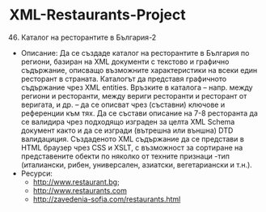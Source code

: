 # XML-Restaurants-Project

46. Каталог на ресторантите в България-2
- Описание: Да се създаде каталог на ресторантите в България по региони, базиран на XML документи с текстово и графично съдържание, описващо възможните характеристики на всеки един ресторант в страната. Каталогът да представя графичното съдържание чрез XML entities. Връзките в каталога – напр. между региони и ресторанти, между вериги ресторанти и ресторант от веригата, и др. – да се описват чрез (съставни) ключове и референции към тях. Да се състави описание на 7-8 ресторанта да се валидира чрез подходящо изграден за целта XML Schema документ както и да се изгради (вътрешна или външна) DTD валидациция. Създаденото XML съдържание да се представи в HTML браузер чрез CSS и XSLT, с възможност за сортиране на представените обекти по няколко от техните признаци -тип (италиански, рибен, универсален, азиатски, вегетариански и т.н.). 
- Ресурси: 
  - http://www.restaurant.bg; 
  - http://www.restaurants.com
  - http://zavedenia-sofia.com/restaurants.html
